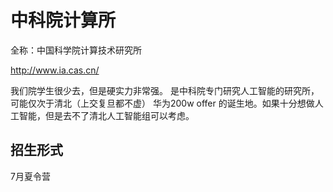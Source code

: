 # 中科院计算所

全称：中国科学院计算技术研究所

http://www.ia.cas.cn/

我们院学生很少去，但是硬实力非常强。 是中科院专门研究人工智能的研究所，可能仅次于清北（上交复旦都不虚） 华为200w offer 的诞生地。如果十分想做人工智能，但是去不了清北人工智能组可以考虑。 

## 招生形式

7月夏令营